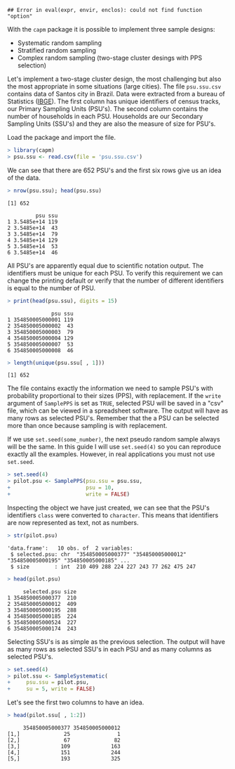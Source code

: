 
```
## Error in eval(expr, envir, enclos): could not find function "option"
```

With the `capm` package it is possible to implement three sample designs:  
* Systematic random sampling  
* Stratified random sampling  
* Complex random sampling (two-stage cluster desings with PPS selection)  

Let's implement a two-stage cluster design, the most challenging but also the most appropriate in some situations (large cities). The file `psu.ssu.csv` contains data of Santos city in Brazil.  Data were extracted from a bureau of Statistics ([IBGE](http://ibge.gov.br)). The first column has unique identifiers of census tracks, our Primary Sampling Units (PSU's). The second column contains the number of households in each PSU. Households are our Secondary Sampling Units (SSU's) and they are also the measure of size for PSU's.  

Load the package and import the file.


```r
> library(capm)
> psu.ssu <- read.csv(file = 'psu.ssu.csv')
```

We can see that there are 652 PSU's and the first six rows give us an idea of the data.


```r
> nrow(psu.ssu); head(psu.ssu)
```

```
[1] 652
```

```
         psu ssu
1 3.5485e+14 119
2 3.5485e+14  43
3 3.5485e+14  79
4 3.5485e+14 129
5 3.5485e+14  53
6 3.5485e+14  46
```

All PSU's are apparently equal due to scientific notation output. The identifiers must be unique for each PSU. To verify this requirement we can change the printing default or verify that the number of different identifiers is equal to the number of PSU.


```r
> print(head(psu.ssu), digits = 15)
```

```
              psu ssu
1 354850005000001 119
2 354850005000002  43
3 354850005000003  79
4 354850005000004 129
5 354850005000007  53
6 354850005000008  46
```

```r
> length(unique(psu.ssu[ , 1]))
```

```
[1] 652
```

The file contains exactly the information we need to sample PSU's with probability proportional to their sizes (PPS), with replacement. If the `write` argument of `SamplePPS` is set as `TRUE`, selected PSU will be saved in a "csv" file, which can be viewed in a spreadsheet software. The output will have as many rows as selected PSU's. Remember that the a PSU can be selected more than once because sampling is with replacement.   

If we use `set.seed(some_number)`, the next pseudo random sample always will be the same. In this guide I will use `set.seed(4)` so you can reproduce exactly all the examples. However, in real applications you must not use `set.seed`.


```r
> set.seed(4)
> pilot.psu <- SamplePPS(psu.ssu = psu.ssu,
+                        psu = 10,
+                        write = FALSE)
```

Inspecting the object we have just created, we can see that the PSU's identifiers `class` were converted to `character`. This means that identifiers are now represented as text, not as numbers.


```r
> str(pilot.psu)
```

```
'data.frame':	10 obs. of  2 variables:
 $ selected.psu: chr  "354850005000377" "354850005000012" "354850005000195" "354850005000185" ...
 $ size        : int  210 409 288 224 227 243 77 262 475 247
```

```r
> head(pilot.psu)
```

```
     selected.psu size
1 354850005000377  210
2 354850005000012  409
3 354850005000195  288
4 354850005000185  224
5 354850005000524  227
6 354850005000174  243
```

Selecting SSU's is as simple as the previous selection. The output will have as many rows as selected SSU's in each PSU and as many columns as selected PSU's.


```r
> set.seed(4)
> pilot.ssu <- SampleSystematic(
+     psu.ssu = pilot.psu,
+     su = 5, write = FALSE)
```

Let's see the first two columns to have an idea.


```r
> head(pilot.ssu[ , 1:2])
```

```
     354850005000377 354850005000012
[1,]              25               1
[2,]              67              82
[3,]             109             163
[4,]             151             244
[5,]             193             325
```
